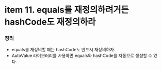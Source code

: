 # item 11. equals를 재정의하려거든 hashCode도 재정의하라



### 정리
* equals를 재정의할 때는 hashCode도 반드시 재정의하자.
* AutoValue 라이브러리를 사용하면 equals와 hashCode를 자동으로 생성할 수 있다.